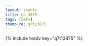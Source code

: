 ```yaml
--- 
layout: sieutv
title: be 3875
tags: [betv]
thumb_re: q7t13875
---
```

{% include tvadv key="q7t13875" %} 

